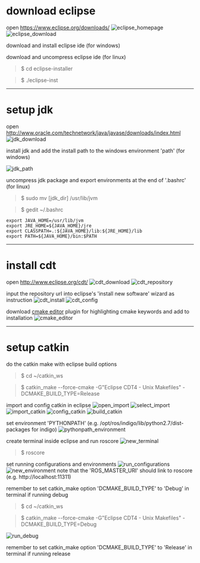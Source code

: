 # download eclipse

open <https://www.eclipse.org/downloads/>
![eclipse_homepage](https://raw.githubusercontent.com/ouiyeah/eclipse/master/img/eclipse_homepage.png "eclipse_homepage")
![eclipse_download](https://raw.githubusercontent.com/ouiyeah/eclipse/master/img/eclipse_download.png "eclipse_download")

download and install eclipse ide (for windows)

download and uncompress eclipse ide (for linux)

>$ cd eclipse-installer

>$ ./eclipse-inst

***
# setup jdk

open <http://www.oracle.com/technetwork/java/javase/downloads/index.html>
![jdk_download](https://raw.githubusercontent.com/ouiyeah/eclipse/master/img/jdk_download.png "jdk_download")

install jdk and add the install path to the windows environment 'path' (for windows)

![jdk_path](https://raw.githubusercontent.com/ouiyeah/eclipse/master/img/jdk_path.png "jdk_path")

uncompress jdk package and export environments at the end of '.bashrc' (for linux)

>$ sudo mv [jdk_dir] /usr/lib/jvm

>$ gedit ~/.bashrc

    export JAVA_HOME=/usr/lib/jvm
    export JRE_HOME=${JAVA_HOME}/jre
    export CLASSPATH=.:${JAVA_HOME}/lib:${JRE_HOME}/lib
    export PATH=${JAVA_HOME}/bin:$PATH

***
# install cdt

open <http://www.eclipse.org/cdt/>
![cdt_download](https://raw.githubusercontent.com/ouiyeah/eclipse/master/img/cdt_download.png "cdt_download")
![cdt_repository](https://raw.githubusercontent.com/ouiyeah/eclipse/master/img/cdt_repository.png "cdt_repository")

input the repository url into eclipse's 'install new software' wizard as instruction
![cdt_install](https://raw.githubusercontent.com/ouiyeah/eclipse/master/img/cdt_install.png "cdt_install")
![cdt_config](https://raw.githubusercontent.com/ouiyeah/eclipse/master/img/cdt_config.png "cdt_config")

download [cmake editor](https://raw.githubusercontent.com/ouiyeah/eclipse/master/pkg/cmake_editor-1.1.6.zip)
plugin for highlighting cmake keywords and add to installation
![cmake_editor](https://raw.githubusercontent.com/ouiyeah/eclipse/master/img/cmake_editor.png "cmake_editor")

***
# setup catkin

do the catkin make with eclipse build options

>$ cd ~/catkin_ws

>$ catkin_make --force-cmake -G"Eclipse CDT4 - Unix Makefiles" -DCMAKE_BUILD_TYPE=Release

import and config catkin in eclipse
![open_import](https://raw.githubusercontent.com/ouiyeah/eclipse/master/img/open_import.png "open_import")
![select_import](https://raw.githubusercontent.com/ouiyeah/eclipse/master/img/select_import.png "select_import")
![import_catkin](https://raw.githubusercontent.com/ouiyeah/eclipse/master/img/import_catkin.png "import_catkin")
![config_catkin](https://raw.githubusercontent.com/ouiyeah/eclipse/master/img/config_catkin.png "config_catkin")
![build_catkin](https://raw.githubusercontent.com/ouiyeah/eclipse/master/img/build_catkin.png "build_catkin")

set environment 'PYTHONPATH' (e.g. /opt/ros/indigo/lib/python2.7/dist-packages for indigo)
![pythonpath_environment](https://raw.githubusercontent.com/ouiyeah/eclipse/master/img/pythonpath_environment.png "pythonpath_environment")

create terminal inside eclipse and run roscore
![new_terminal](https://raw.githubusercontent.com/ouiyeah/eclipse/master/img/new_terminal.png "new_terminal")

>$ roscore

set running configurations and environments
![run_configurations](https://raw.githubusercontent.com/ouiyeah/eclipse/master/img/run_configurations.png "run_configurations")
![new_environment](https://raw.githubusercontent.com/ouiyeah/eclipse/master/img/new_environment.png "new_environment")
note that the 'ROS_MASTER_URI' should link to roscore (e.g. http://localhost:11311)

remember to set catkin_make option 'DCMAKE_BUILD_TYPE' to 'Debug' in terminal if running debug

>$ cd ~/catkin_ws

>$ catkin_make --force-cmake -G"Eclipse CDT4 - Unix Makefiles" -DCMAKE_BUILD_TYPE=Debug

![run_debug](https://raw.githubusercontent.com/ouiyeah/eclipse/master/img/run_debug.png "run_debug")

remember to set catkin_make option 'DCMAKE_BUILD_TYPE' to 'Release' in terminal if running release
